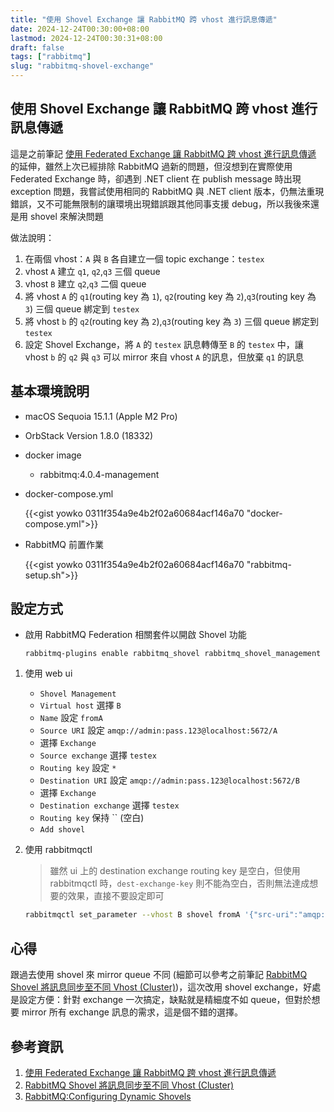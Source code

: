 ```yaml
---
title: "使用 Shovel Exchange 讓 RabbitMQ 跨 vhost 進行訊息傳遞"
date: 2024-12-24T00:30:00+08:00
lastmod: 2024-12-24T00:30:31+08:00
draft: false
tags: ["rabbitmq"]
slug: "rabbitmq-shovel-exchange"
---
```


## 使用 Shovel Exchange 讓 RabbitMQ 跨 vhost 進行訊息傳遞

這是之前筆記 [使用 Federated Exchange 讓 RabbitMQ 跨 vhost 進行訊息傳遞](/rabbitmq-federated-exchange/) 的延伸，雖然上次已經排除 RabbitMQ 過新的問題，但沒想到在實際使用 Federated Exchange 時，卻遇到 .NET client 在 publish message 時出現 exception 問題，我嘗試使用相同的 RabbitMQ 與 .NET client 版本，仍無法重現錯誤，又不可能無限制的讓環境出現錯誤跟其他同事支援 debug，所以我後來還是用 shovel 來解決問題

做法說明：

1. 在兩個 vhost：`A` 與 `B` 各自建立一個 topic exchange：`testex`
2. vhost `A` 建立 `q1`, `q2`,`q3` 三個 queue
3. vhost `B` 建立 `q2`,`q3` 二個 queue
4. 將 vhost `A` 的 `q1`(routing key 為 `1`), `q2`(routing key 為 `2`),`q3`(routing key 為 `3`) 三個 queue 綁定到 `testex`
5. 將 vhost `b` 的  `q2`(routing key 為 `2`),`q3`(routing key 為 `3`) 三個 queue 綁定到 `testex`
6. 設定 Shovel Exchange，將 `A` 的 `testex` 訊息轉傳至 `B` 的 `testex` 中，讓 vhost `b` 的 `q2` 與 `q3` 可以 mirror 來自 vhost `A` 的訊息，但放棄 `q1` 的訊息

## 基本環境說明

- macOS Sequoia 15.1.1 (Apple M2 Pro)
- OrbStack Version 1.8.0 (18332)
- docker image
    - rabbitmq:4.0.4-management
- docker-compose.yml

    {{<gist yowko 0311f354a9e4b2f02a60684acf146a70 "docker-compose.yml">}}

- RabbitMQ 前置作業

    {{<gist yowko 0311f354a9e4b2f02a60684acf146a70 "rabbitmq-setup.sh">}}

## 設定方式

- 啟用 RabbitMQ Federation 相關套件以開啟 Shovel 功能

    `rabbitmq-plugins enable rabbitmq_shovel rabbitmq_shovel_management`

1. 使用 web ui

    - `Shovel Management`
    - `Virtual host` 選擇 `B`
    - `Name` 設定 `fromA`
    - `Source URI` 設定 `amqp://admin:pass.123@localhost:5672/A`
    - 選擇 `Exchange`
    - `Source exchange` 選擇 `testex`
    - `Routing key` 設定 `*`
    - `Destination URI` 設定 `amqp://admin:pass.123@localhost:5672/B`
    - 選擇 `Exchange`
    - `Destination exchange` 選擇 `testex`
    - `Routing key` 保持 `` (空白)
    - `Add shovel`

2. 使用 rabbitmqctl

    > 雖然 ui 上的 destination exchange routing key 是空白，但使用 rabbitmqctl 時，`dest-exchange-key` 則不能為空白，否則無法達成想要的效果，直接不要設定即可

    ```bash
    rabbitmqctl set_parameter --vhost B shovel fromA '{"src-uri":"amqp://admin:pass.123@localhost:5672/A","src-exchange":"testex","src-exchange-key":"*","dest-uri":"amqp://admin:pass.123@localhost:5672/B","dest-exchange":"testex","add-forward-headers":true,"ack-mode":"on-confirm"}'
    ```

## 心得

跟過去使用 shovel 來 mirror queue 不同 (細節可以參考之前筆記 [RabbitMQ Shovel 將訊息同步至不同 Vhost (Cluster)](/rabbitmq-shovel/))，這次改用 shovel exchange，好處是設定方便：針對 exchange 一次搞定，缺點就是精細度不如 queue，但對於想要 mirror 所有 exchange 訊息的需求，這是個不錯的選擇。

## 參考資訊

1. [使用 Federated Exchange 讓 RabbitMQ 跨 vhost 進行訊息傳遞](/rabbitmq-federated-exchange/)
2. [RabbitMQ Shovel 將訊息同步至不同 Vhost (Cluster)](/rabbitmq-shovel/)
3. [RabbitMQ:Configuring Dynamic Shovels](https://www.rabbitmq.com/docs/shovel-dynamic)
